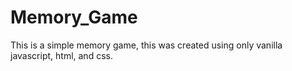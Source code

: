 # Memory_Game
This is a simple memory game, this was created using only vanilla javascript, html, and css.
